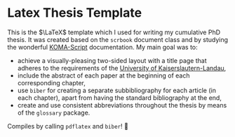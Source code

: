 # Latex Thesis Template
This is the $\LaTeX$ template which I used for writing my cumulative PhD thesis.
It was created based on the `scrbook` document class and by studying the wonderful [KOMA-Script](https://ctan.org/pkg/koma-script) documentation. My main goal was to:
* achieve a visually-pleasing two-sided layout with a title page that adheres to the requirements of the [University of Kaiserslautern-Landau](https://en.wikipedia.org/wiki/University_of_Kaiserslautern-Landau),
* include the abstract of each paper at the beginning of each corresponding chapter,
* use `biber` for creating a separate subbibliography for each article (in each chapter), apart from having the standard bibliography at the end,
* create and use consistent abbreviations throughout the thesis by means of the `glossary` package.

Compiles by calling `pdflatex` and `biber`! :rocket:
